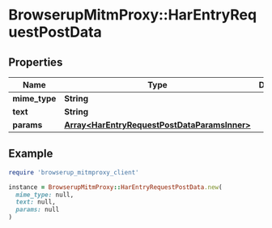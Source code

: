 # BrowserupMitmProxy::HarEntryRequestPostData

## Properties

| Name | Type | Description | Notes |
| ---- | ---- | ----------- | ----- |
| **mime_type** | **String** |  |  |
| **text** | **String** |  | [optional] |
| **params** | [**Array&lt;HarEntryRequestPostDataParamsInner&gt;**](HarEntryRequestPostDataParamsInner.md) |  | [optional] |

## Example

```ruby
require 'browserup_mitmproxy_client'

instance = BrowserupMitmProxy::HarEntryRequestPostData.new(
  mime_type: null,
  text: null,
  params: null
)
```

